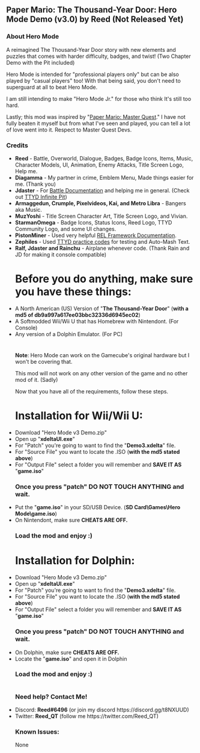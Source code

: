 <h2><b>Paper Mario: The Thousand-Year Door: Hero Mode Demo (v3.0) by Reed (Not Released Yet)</b></font></h2>

<h3><b>About Hero Mode</b></h3>

A reimagined The Thousand-Year Door story with new elements and puzzles that
comes with harder difficulty, badges, and twist! (Two Chapter Demo with the Pit included)

Hero Mode is intended for "professional players only" but can be also played by "casual players" too! 
With that being said, you don't need to superguard at all to beat Hero Mode. 

I am still intending to make "Hero Mode Jr." for those who think It's still too hard.

Lastly; this mod was inspired by "<a href="https://github.com/Brotenko/PMMasterQuest">Paper Mario: Master Quest</a>." I have not fully beaten it myself but from what I've seen and played, you can tell a lot of love went into it. Respect to Master Quest Devs.
<h3><b>Credits</b></h2>

<ul><li><b>Reed</b> - Battle, Overworld, Dialogue, Badges, Badge Icons, Items, Music, Character Models, UI, Animation, Enemy Attacks, Title Screen Logo, Help me.</li>

<li><b>Diagamma</b> - My partner in crime, Emblem Menu, Made things easier for me. (Thank you)</li>

<li><b>Jdaster</b> - For <a href="https://github.com/jdaster64/ttyd-utils">Battle Documentation</a> and helping me in general. (Check out <a href="https://github.com/jdaster64/ttyd-infinite-pit">TTYD Infinite Pit</a>)</li>  
  
<li><b>Armaggedun, Crumple, Pixelvideos, Kai, and Metro Libra</b> - Bangers aka Music.</li>
  
<li><b>MuzYoshi</b> - Title Screen Character Art, Title Screen Logo, and Vivian.</li>

<li><b>StarmanOmega</b> - Badge Icons, Status Icons, Reed Logo, TTYD Community Logo, and some UI changes.</li>

<li><b>PistonMiner</b> - Used very helpful <a href="https://github.com/PistonMiner/ttyd-tools">REL Framework Documentation</a>.</li>

<li><b>Zephiles</b> - Used <a href="https://github.com/Zephiles/TTYD-Practice-Codes">TTYD practice codes</a> for testing and Auto-Mash Text.</li>

<li><b>Ralf, Jdaster and Rainchu</b> - Airplane whenever code. (Thank Rain and JD for making it console compatible)</li>  


<h1>Before you do anything, make sure you have these things:</h1>

<li>A North American (US) Version of "<b>The Thousand-Year Door</b>" (<b>with a md5 of db9a997a617ee03bbc32336d6945ec02</b>)</li>
<li>A Softmodded Wii/Wii U that has Homebrew with Nintendont. (For Console)</li>
<li>Any version of a Dolphin Emulator. (For PC)</li>
<h1></h1>

<b>Note</b>: Hero Mode can work on the Gamecube's original hardware but
I won't be covering that.

This mod will not work on any other version of the game and no other mod of it. (Sadly)

Now that you have all of the requirements, follow these steps.

<b><h1>Installation for Wii/Wii U:</h1></b>

<li>Download "Hero Mode v3 Demo.zip"</li>
<li>Open up "<b>xdeltaUI.exe</b>"</li>
<li>For "Patch" you're going to want to find the "<b>Demo3.xdelta</b>" file.</li>
<li>For "Source File" you want to locate the .ISO (<b>with the md5 stated above</b>)</li>
<li>For "Output File" select a folder you will remember and <b>SAVE IT AS</b> "<b>game.iso</b>"

<h3>Once you press "patch" DO NOT TOUCH ANYTHING and wait.</h3>

<li>Put the "<b>game.iso</b>" in your SD/USB Device. (<b>SD Card\Games\Hero Mode\game.iso</b>)</li>
<li>On Nintendont, make sure <b>CHEATS ARE OFF.</b></li>

<h3>Load the mod and enjoy :)</h3>

<b><h1>Installation for Dolphin:</h1></b>

<li>Download "Hero Mode v3 Demo.zip"</li>
<li>Open up "<b>xdeltaUI.exe</b>"</li>
<li>For "Patch" you're going to want to find the "<b>Demo3.xdelta</b>" file.</li>
<li>For "Source File" you want to locate the .ISO (<b>with the md5 stated above</b>)</li>
<li>For "Output File" select a folder you will remember and <b>SAVE IT AS</b> "<b>game.iso</b>"

<h3>Once you press "patch" DO NOT TOUCH ANYTHING and wait.</h3>

<li>On Dolphin, make sure <b>CHEATS ARE OFF.</b></li>
<li>Locate the "<b>game.iso</b>" and open it in Dolphin

<h3>Load the mod and enjoy :)</h3>
<h1></h1>
<h3><b>Need help? Contact Me!</b></h2>

<li>Discord: <b>Reed#6496</b> (or join my discord https://discord.gg/t8NXUUD)</li>

<li>Twitter: <b>Reed_QT</b> (follow me https://twitter.com/Reed_QT)</li>

<h3><b>Known Issues:</h3></b>
None
